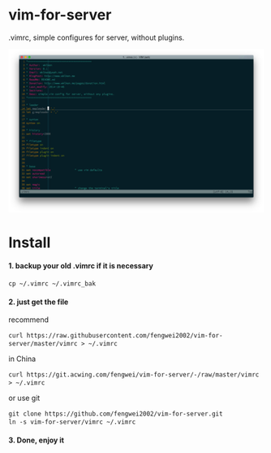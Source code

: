 vim-for-server
==============

.vimrc, simple configures for server, without plugins.

![screenshot](https://raw.githubusercontent.com/wklken/gallery/master/vim/vim-for-server.png)

# Install

#### 1. backup your old .vimrc if it is necessary

```
cp ~/.vimrc ~/.vimrc_bak
```

#### 2. just get the file

recommend
```
curl https://raw.githubusercontent.com/fengwei2002/vim-for-server/master/vimrc > ~/.vimrc
```
in China

```
curl https://git.acwing.com/fengwei/vim-for-server/-/raw/master/vimrc > ~/.vimrc
```

or  use git

```
git clone https://github.com/fengwei2002/vim-for-server.git
ln -s vim-for-server/vimrc ~/.vimrc
```


#### 3. Done, enjoy it


